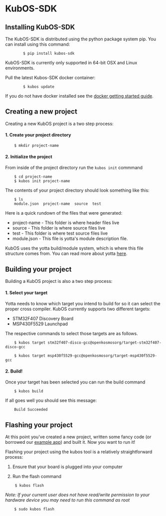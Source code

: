 # KubOS-SDK

## Installing KubOS-SDK

The KubOS-SDK is distributed using the python package system pip. You can install using this command:

            $ pip install kubos-sdk

KubOS-SDK is currently only supported in 64-bit OSX and Linux environments.

Pull the latest Kubos-SDK docker container:
            
            $ kubos update

If you do not have docker installed see the [docker getting started guide](https://docs.docker.com/engine/installation/).

## Creating a new project

Creating a new KubOS project is a two step process:

#### 1. Create your project directory

        $ mkdir project-name

#### 2. Initialize the project

From inside of the project directory run the `kubos init` commmand

        $ cd project-name
        $ kubos init project-name


The contents of your project directory should look something like this:

        $ ls
        module.json  project-name  source  test

Here is a quick rundown of the files that were generated:

 * project-name - This folder is where header files live
 * source - This folder is where source files live
 * test - This folder is where test source files live
 * module.json - This file is yotta's module description file.

KubOS uses the yotta build/module system, which is where this file structure comes from. You can read more about yotta [here](http://yottadocs.mbed.com/).


## Building your project

Building a KubOS project is also a two step process:

#### 1. Select your target

Yotta needs to know which target you intend to build for so it can select the proper cross compiler. KubOS currently supports two different targets:

 * STM32F407 Discovery Board
 * MSP430F5529 Launchpad

The respective commands to select those targets are as follows.

        $ kubos target stm32f407-disco-gcc@openkosmosorg/target-stm32f407-disco-gcc

        $ kubos target msp430f5529-gcc@openkosmosorg/target-msp430f5529-gcc

#### 2. Build!

Once your target has been selected you can run the build command

        $ kubos build

If all goes well you should see this message:

        Build Succeeded


## Flashing your project

At this point you've created a new project, written some fancy code (or borrowed our [example app](https://github.com/openkosmosorg/kubos-rt-example)) and built it. Now you want to run it!

Flashing your project using the kubos tool is a relatively straightforward process:

1. Ensure that your board is plugged into your computer

2. Run the flash command

        $ kubos flash

*Note: If your current user does not have read/write permission to your hardware device you may need to run this command as root*

        $ sudo kubos flash
